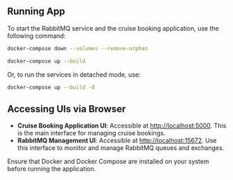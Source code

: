 ## Running App

To start the RabbitMQ service and the cruise booking application, use the following command:

```bash
docker-compose down --volumes --remove-orphan
```

```bash
docker-compose up --build
```

Or, to run the services in detached mode, use:

```bash
docker-compose up --build -d
```

## Accessing UIs via Browser

- **Cruise Booking Application UI**: Accessible at [http://localhost:5000](http://localhost:5000). This is the main interface for managing cruise bookings.
- **RabbitMQ Management UI**: Accessible at [http://localhost:15672](http://localhost:15672). Use this interface to monitor and manage RabbitMQ queues and exchanges.

Ensure that Docker and Docker Compose are installed on your system before running the application.
